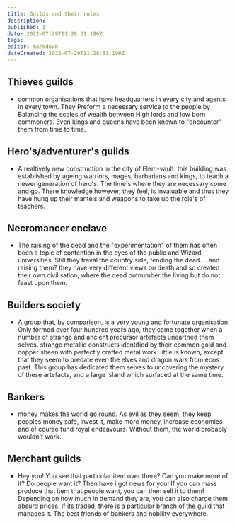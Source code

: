 ```yaml
---
title: Guilds and their roles
description: 
published: 1
date: 2022-07-29T11:28:31.196Z
tags: 
editor: markdown
dateCreated: 2022-07-29T11:28:31.196Z
---
```


## Thieves guilds 
- common organisations that have headquarters in every city and agents in every town.  They Preform a necessary service to the people by Balancing the scales of wealth between High lords and low born commoners.  Even kings and queens have been known to "encounter" them from time to time. 

## Hero's/adventurer's guilds 
- A realtively new construction in the city of Elem-vault.  this building was established by ageing warriors, mages, barbarians and kings, to teach a newer generation of hero's.  The time's where they are necessary come and go.  There knowledge however, they feel, is invaluable and thus they have hung up their mantels and weapons to take up the role's of teachers. 

## Necromancer enclave 
- The raising of the dead and the "experimentation" of them has often been a topic of contention in the eyes of the public and Wizard universities.  Still they traval the country side, tending the dead.....and raising them?  they have very different views on death and so created their own civilisation, where the dead outnumber the living but do not feast upon them. 
## Builders society 
- A group that, by comparison, is a very young and fortunate organisation.  Only formed over four hundred years ago, they came together when a number of strange and ancient precursor artefacts unearthed them selves.  strange metallic constructs identified by their common gold and copper sheen with perfectly crafted metal work.  little is known, except that they seem to predate even the elves and dragon wars from eons past.  This group has dedicated them selves to uncovering the mystery of these artefacts, and a large island which surfaced at the same time.

## Bankers 
- money makes the world go round.  As evil as they seem, they keep peoples money safe, invest it, make more money, increase economies and of course fund royal endeavours.  Without them, the world probably wouldn't work.

## Merchant guilds 
- Hey you!  You see that particular item over there?  Can you make more of it?  Do people want it?  Then have i got news for you!  If you can mass produce that item that people want, you can then sell it to them!  Depending on how much in demand they are, you can also charge them absurd prices.  If its traded, there is a particular branch of the guild that manages it.  The best friends of bankers and nobility everywhere. 